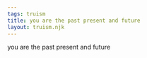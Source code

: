 ```yaml
---
tags: truism
title: you are the past present and future
layout: truism.njk
---
```


you are the past present and future